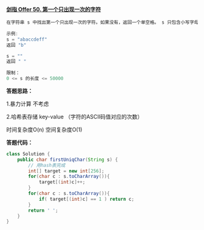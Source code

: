 #### [剑指 Offer 50. 第一个只出现一次的字符](https://leetcode-cn.com/problems/di-yi-ge-zhi-chu-xian-yi-ci-de-zi-fu-lcof/)

```java
在字符串 s 中找出第一个只出现一次的字符。如果没有，返回一个单空格。 s 只包含小写字母。
    
示例:
s = "abaccdeff"
返回 "b"

s = "" 
返回 " "
 
限制：
0 <= s 的长度 <= 50000

```



**答题思路：** 

1.暴力计算 不考虑

2.哈希表存储 key-value （字符的ASCII码值对应的次数）

时间复杂度O(n)   空间复杂度O(1)

**答题代码：** 

```java
class Solution {
    public char firstUniqChar(String s) {
        // 用hash表完成
        int[] target = new int[256];
        for(char c : s.toCharArray()){
            target[(int)c]++;
        }
        for(char c : s.toCharArray()){
            if( target[(int)c] == 1 ) return c;
        }
        return ' ';
    }
}
```
